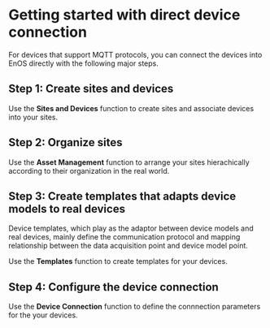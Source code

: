 # Getting started with direct device connection
For devices that support MQTT protocols, you can connect the devices into EnOS directly with the following major steps.

## Step 1: Create sites and devices

Use the **Sites and Devices** function to create sites and associate devices into your sites.

## Step 2: Organize sites

Use the **Asset Management** function to arrange your sites hierachically according to their organization in the real world.

## Step 3: Create templates that adapts device models to real devices
Device templates, which play as the adaptor between device models and real devices, mainly define the communication protocol and mapping relationship between the data acquisition point and device model point.

Use the **Templates** function to create templates for your devices.

## Step 4: Configure the device connection

Use the **Device Connection** function to define the connnection parameters for the your devices.
